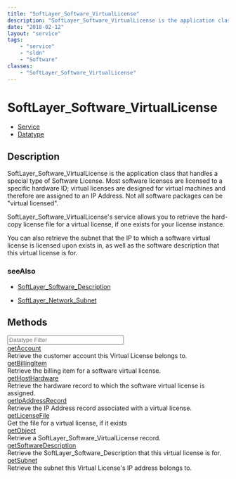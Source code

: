 ```yaml
---
title: "SoftLayer_Software_VirtualLicense"
description: "SoftLayer_Software_VirtualLicense is the application class that handles a special type of Software License.  Most softwa... "
date: "2018-02-12"
layout: "service"
tags:
    - "service"
    - "sldn"
    - "Software"
classes:
    - "SoftLayer_Software_VirtualLicense"
---
```

# SoftLayer_Software_VirtualLicense
<div id='service-datatype'>
    <ul id='sldn-reference-tabs'>
    <li id='service'> <a href='/reference/services/SoftLayer_Software_VirtualLicense' >Service</a></li>    <li id='datatype'> <a href='/reference/datatypes/SoftLayer_Software_VirtualLicense' >Datatype</a></li>
    </ul>
</div>

## Description
SoftLayer_Software_VirtualLicense is the application class that handles a special type of Software License.  Most software licenses are licensed to a specific hardware ID;  virtual licenses are designed for virtual machines and therefore are assigned to an IP Address.  Not all software packages can be "virtual licensed". 

SoftLayer_Software_VirtualLicense's service allows you to retrieve the hard-copy license file for a virtual license, if one exists for your license instance. 

You can also retrieve the subnet that the IP to which a software virtual license is licensed upon exists in, as well as the software description that this virtual license is for. 



### seeAlso

* [SoftLayer_Software_Description](/reference/datatypes/SoftLayer_Software_Description )


* [SoftLayer_Network_Subnet](/reference/datatypes/SoftLayer_Network_Subnet )


        
<div id="properties" class="content">
    <h2>Methods</h2>
    <div class="view-filters">
        <div class="clearfix">
            <div class="search-input-box">
                <input placeholder="Datatype Filter" onkeyup="titleSearch(inputId='edit-combine', divId='method-div', elementClass='method-row')" 
                    type="text" id="edit-combine" value="" size="30" maxlength="128" class="form-text">
            </div>
        </div>
    </div>
    <div id="method-div">
            <div class="method-row">
                        <span class='view-field-title'><a href='/reference/services/SoftLayer_Software_VirtualLicense/getAccount'> getAccount</a> </span>
            <div class='views-field-body'>Retrieve the customer account this Virtual License belongs to.</div>
        </div>
            <div class="method-row">
                        <span class='view-field-title'><a href='/reference/services/SoftLayer_Software_VirtualLicense/getBillingItem'> getBillingItem</a> </span>
            <div class='views-field-body'>Retrieve the billing item for a software virtual license.</div>
        </div>
            <div class="method-row">
                        <span class='view-field-title'><a href='/reference/services/SoftLayer_Software_VirtualLicense/getHostHardware'> getHostHardware</a> </span>
            <div class='views-field-body'>Retrieve the hardware record to which the software virtual license is assigned.</div>
        </div>
            <div class="method-row">
                        <span class='view-field-title'><a href='/reference/services/SoftLayer_Software_VirtualLicense/getIpAddressRecord'> getIpAddressRecord</a> </span>
            <div class='views-field-body'>Retrieve the IP Address record associated with a virtual license.</div>
        </div>
            <div class="method-row">
                        <span class='view-field-title'><a href='/reference/services/SoftLayer_Software_VirtualLicense/getLicenseFile'> getLicenseFile</a> </span>
            <div class='views-field-body'>Get the file for a virtual license, if it exists</div>
        </div>
            <div class="method-row">
                        <span class='view-field-title'><a href='/reference/services/SoftLayer_Software_VirtualLicense/getObject'> getObject</a> </span>
            <div class='views-field-body'>Retrieve a SoftLayer_Software_VirtualLicense record.</div>
        </div>
            <div class="method-row">
                        <span class='view-field-title'><a href='/reference/services/SoftLayer_Software_VirtualLicense/getSoftwareDescription'> getSoftwareDescription</a> </span>
            <div class='views-field-body'>Retrieve the SoftLayer_Software_Description that this virtual license is for.</div>
        </div>
            <div class="method-row">
                        <span class='view-field-title'><a href='/reference/services/SoftLayer_Software_VirtualLicense/getSubnet'> getSubnet</a> </span>
            <div class='views-field-body'>Retrieve the subnet this Virtual License's IP address belongs to.</div>
        </div>
        </div>
</div>

